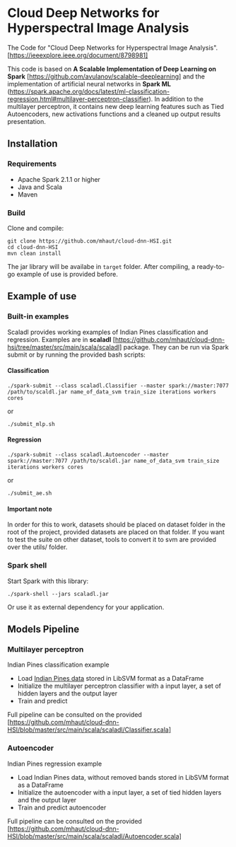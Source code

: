 # Cloud Deep Networks for Hyperspectral Image Analysis
The Code for "Cloud Deep Networks for Hyperspectral Image Analysis". [https://ieeexplore.ieee.org/document/8798981]


This code is based on **A Scalable Implementation of Deep Learning on Spark** [https://github.com/avulanov/scalable-deeplearning] and the implementation of artificial neural networks in **Spark ML** (https://spark.apache.org/docs/latest/ml-classification-regression.html#multilayer-perceptron-classifier).
 In addition to the multilayer perceptron, it contains new deep learning features such as Tied Autoencoders, new activations functions and a cleaned up output results presentation.

## Installation
### Requirements
  - Apache Spark 2.1.1 or higher
  - Java and Scala
  - Maven

### Build 
Clone and compile:
```
git clone https://github.com/mhaut/cloud-dnn-HSI.git
cd cloud-dnn-HSI
mvn clean install
```
The jar library will be availabe in `target` folder. After compiling, a ready-to-go example of use is provided before.

## Example of use
### Built-in examples
Scaladl provides working examples of Indian Pines classification and regression. Examples are in **scaladl** [https://github.com/mhaut/cloud-dnn-hsi/tree/master/src/main/scala/scaladl] package. They can be run via Spark submit or by running
the provided bash scripts:

#### Classification
```
./spark-submit --class scaladl.Classifier --master spark://master:7077 /path/to/scaldl.jar name_of_data_svm train_size iterations workers cores
```
or
```
./submit_mlp.sh
```

#### Regression
```
./spark-submit --class scaladl.Autoencoder --master spark://master:7077 /path/to/scaldl.jar name_of_data_svm train_size iterations workers cores
```
or
```
./submit_ae.sh
```

#### Important note
In order for this to work, datasets should be placed on dataset folder in the root of the project, provided datasets are placed on that folder. If you want to test the suite on other dataset, tools to convert it to svm are provided over the utils/ folder.


### Spark shell
Start Spark with this library:
```
./spark-shell --jars scaladl.jar
```
Or use it as external dependency for your application.

## Models Pipeline
### Multilayer perceptron
Indian Pines classification example
  - Load [Indian Pines data](http://www.ehu.eus/ccwintco/index.php?title=Hyperspectral_Remote_Sensing_Scenes) stored in LibSVM format as a DataFrame
  - Initialize the multilayer perceptron classifier with a input layer, a set of hidden layers and the output layer
  - Train and predict

Full pipeline can be consulted on the provided [https://github.com/mhaut/cloud-dnn-HSI/blob/master/src/main/scala/scaladl/Classifier.scala]
### Autoencoder
Indian Pines regression example
  - Load Indian Pines data, without removed bands stored in LibSVM format as a DataFrame
  - Initialize the autoencoder with a input layer, a set of tied hidden layers and the output layer
  - Train and predict autoencoder

Full pipeline can be consulted on the provided [https://github.com/mhaut/cloud-dnn-HSI/blob/master/src/main/scala/scaladl/Autoencoder.scala]
